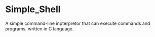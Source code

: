 # Simple_Shell
A simple command-line inpterpretor that can execute commands and programs, written in C language.